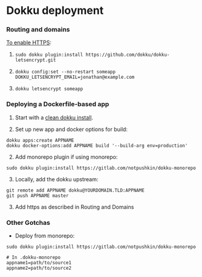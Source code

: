 # Dokku deployment

### Routing and domains

[To enable HTTPS](https://jonathanmh.com/dokku-with-multiple-domains-and-letsencrypt/):

1. `sudo dokku plugin:install https://github.com/dokku/dokku-letsencrypt.git`

2. `dokku config:set --no-restart someapp DOKKU_LETSENCRYPT_EMAIL=jonathan@example.com`

3. `dokku letsencrypt someapp`

### Deploying a Dockerfile-based app

1. Start with a [clean dokku install](http://dokku.viewdocs.io/dokku/getting-started/installation/).

2. Set up new app and docker options for build:

```
dokku apps:create APPNAME
dokku docker-options:add APPNAME build '--build-arg env=production'
```

2. Add monorepo plugin if using monorepo:

```
sudo dokku plugin:install https://gitlab.com/notpushkin/dokku-monorepo
```

3. Locally, add the dokku upstream:

```
git remote add APPNAME dokku@YOURDOMAIN.TLD:APPNAME
git push APPNAME master
```

3. Add https as described in Routing and Domains

### Other Gotchas

- Deploy from monorepo:

```
sudo dokku plugin:install https://gitlab.com/notpushkin/dokku-monorepo

# In .dokku-monorepo
appname1=path/to/source1
appname2=path/to/source2
```
